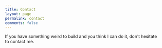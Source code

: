 ```yaml
---
title: Contact
layout: page
permalink: contact
comments: false
---
```


If you have something weird to build and you think I can do it, don't hesitate to contact me.

<script type="text/javascript" src="https://form.jotform.co/jsform/41870198045862"></script>